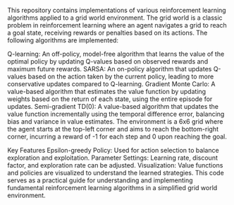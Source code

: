 This repository contains implementations of various reinforcement learning algorithms applied to a grid world environment. The grid world is a classic problem in reinforcement learning where an agent navigates a grid to reach a goal state, receiving rewards or penalties based on its actions. The following algorithms are implemented:

Q-learning: An off-policy, model-free algorithm that learns the value of the optimal policy by updating Q-values based on observed rewards and maximum future rewards.
SARSA: An on-policy algorithm that updates Q-values based on the action taken by the current policy, leading to more conservative updates compared to Q-learning.
Gradient Monte Carlo: A value-based algorithm that estimates the value function by updating weights based on the return of each state, using the entire episode for updates.
Semi-gradient TD(0): A value-based algorithm that updates the value function incrementally using the temporal difference error, balancing bias and variance in value estimates.
The environment is a 6x6 grid where the agent starts at the top-left corner and aims to reach the bottom-right corner, incurring a reward of -1 for each step and 0 upon reaching the goal.

Key Features
Epsilon-greedy Policy: Used for action selection to balance exploration and exploitation.
Parameter Settings: Learning rate, discount factor, and exploration rate can be adjusted.
Visualization: Value functions and policies are visualized to understand the learned strategies.
This code serves as a practical guide for understanding and implementing fundamental reinforcement learning algorithms in a simplified grid world environment.
